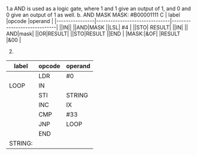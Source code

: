 1.a
AND is used as a logic gate, where 1 and 1 give an output of 1, and 0 and 0 give an output of 1 as well.
b. AND MASK
MASK: #B00001111
C
| label              |opcode                          |operand                         |
|----------------|-------------------------------|-----------------------------|
||IN||
||AND|MASK
||LSL| #4 |
||STO|  RESULT|
||IN|
|| AND|mask|
||OR|RESULT|
||STO|RESULT
||END |
|MASK:|&OF|
|RESULT |&00 |

2.
| label              |opcode                          |operand                         |
|----------------|-------------------------------|-----------------------------|
||LDR|#0|
|LOOP|IN|
||STI|STRING |
||INC|IX|
||CMP|#33
||JNP|LOOP|
||END||
|STRING: